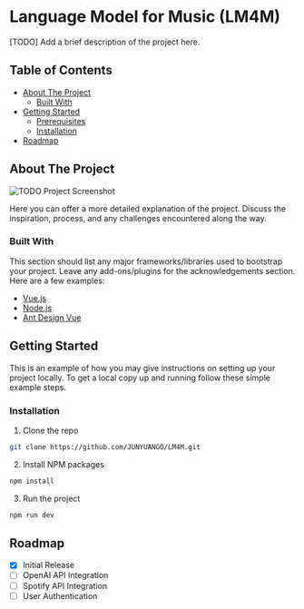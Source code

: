 # Language Model for Music (LM4M)

[TODO] Add a brief description of the project here.

## Table of Contents

- [About The Project](#about-the-project)
    - [Built With](#built-with)
- [Getting Started](#getting-started)
    - [Prerequisites](#prerequisites)
    - [Installation](#installation)
- [Roadmap](#roadmap)

[//]: # (- [Usage]&#40;#usage&#41;)

[//]: # (- [Contributing]&#40;#contributing&#41;)

[//]: # (- [License]&#40;#license&#41;)

[//]: # (- [Contact]&#40;#contact&#41;)

[//]: # (- [Acknowledgments]&#40;#acknowledgments&#41;)

## About The Project

![TODO Project Screenshot](/path/to/screenshot.png)

Here you can offer a more detailed explanation of the project. Discuss the inspiration, process, and any challenges
encountered along the way.

### Built With

This section should list any major frameworks/libraries used to bootstrap your project. Leave any add-ons/plugins for
the acknowledgements section. Here are a few examples:

- [Vue.js](https://vuejs.org/)
- [Node.js](https://nodejs.org/)
- [Ant Design Vue](https://www.antdv.com/)

## Getting Started

This is an example of how you may give instructions on setting up your project locally. To get a local copy up and
running follow these simple example steps.

### Installation

1. Clone the repo

```bash 
git clone https://github.com/JUNYUANGO/LM4M.git
```

2. Install NPM packages

```bash
npm install
```

3. Run the project

```bash
npm run dev
```

## Roadmap

- [x] Initial Release
- [ ] OpenAI API Integration
- [ ] Spotify API Integration
- [ ] User Authentication
